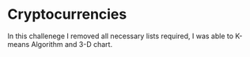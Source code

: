 # Cryptocurrencies

In this challenege I removed all necessary lists required, I was able to K-means Algorithm and 3-D chart. 
